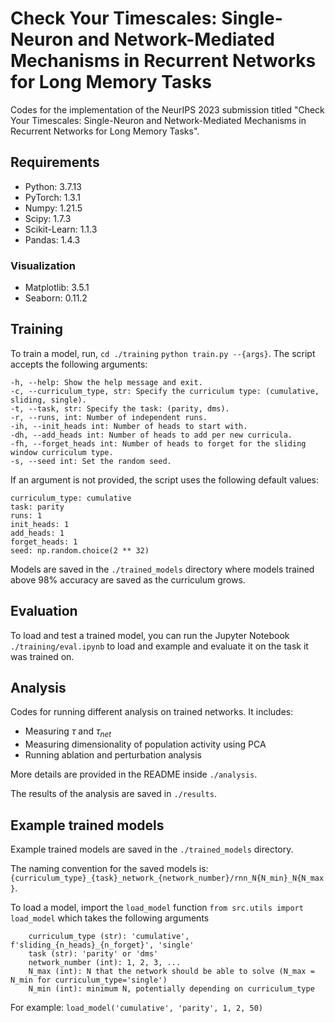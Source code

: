 # Check Your Timescales: Single-Neuron and Network-Mediated Mechanisms in Recurrent Networks for Long Memory Tasks

Codes for the implementation of the NeurIPS 2023 submission titled "Check Your Timescales: Single-Neuron and Network-Mediated Mechanisms in Recurrent Networks for Long Memory Tasks".



## Requirements
- Python: 3.7.13
- PyTorch: 1.3.1
- Numpy: 1.21.5 
- Scipy: 1.7.3
- Scikit-Learn: 1.1.3
- Pandas: 1.4.3

### Visualization
- Matplotlib: 3.5.1
- Seaborn: 0.11.2


## Training
To train a model, run, `cd ./training` `python train.py --{args}`.
The script accepts the following arguments:

    -h, --help: Show the help message and exit.
    -c, --curriculum_type, str: Specify the curriculum type: (cumulative, sliding, single).
    -t, --task, str: Specify the task: (parity, dms).
    -r, --runs, int: Number of independent runs.
    -ih, --init_heads int: Number of heads to start with.
    -dh, --add_heads int: Number of heads to add per new curricula.
    -fh, --forget_heads int: Number of heads to forget for the sliding window curriculum type.
    -s, --seed int: Set the random seed.

If an argument is not provided, the script uses the following default values:

    curriculum_type: cumulative
    task: parity
    runs: 1
    init_heads: 1
    add_heads: 1
    forget_heads: 1
    seed: np.random.choice(2 ** 32)

Models are saved in the `./trained_models` directory where models trained above 98% accuracy are saved as the curriculum grows.
## Evaluation
To load and test a trained model, you can run the Jupyter Notebook `./training/eval.ipynb` to load
and example and evaluate it on the task it was trained on. 

## Analysis
Codes for running different analysis on trained networks. It includes:
- Measuring $\tau$ and $\tau_{net}$
- Measuring dimensionality of population activity using PCA
- Running ablation and perturbation analysis

More details are provided in the README inside `./analysis`.

The results of the analysis are saved in `./results`. 


## Example trained models
Example trained models are saved in the `./trained_models` directory.

The naming convention for the saved models is:
`{curriculum_type}_{task}_network_{network_number}/rnn_N{N_min}_N{N_max}`.

To load a model, import the ```load_model``` function ```from src.utils import load_model```
which takes the following arguments

        curriculum_type (str): 'cumulative', f'sliding_{n_heads}_{n_forget}', 'single'
        task (str): 'parity' or 'dms'
        network_number (int): 1, 2, 3, ...
        N_max (int): N that the network should be able to solve (N_max = N_min for curriculum_type='single')
        N_min (int): minimum N, potentially depending on curriculum_type

For example: ```load_model('cumulative', 'parity', 1, 2, 50)```
